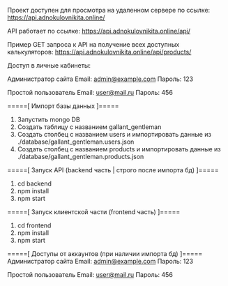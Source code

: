 Проект доступен для просмотра на удаленном сервере по ссылке: https://api.adnokulovnikita.online/

API работает по ссылке: https://api.adnokulovnikita.online/api/

Пример GET запроса к API на получение всех доступных калькуляторов: https://api.adnokulovnikita.online/api/products/

Доступ в личные кабинеты:

Администратор сайта
Email: admin@example.com
Пароль: 123

Простой пользователь
Email: user@mail.ru
Пароль: 456

=====[ Импорт базы данных ]=====
1. Запустить mongo DB
2. Создать таблицу с названием gallant_gentleman
3. Создать столбец с названием users и импортировать данные из ./database/gallant_gentleman.users.json
4. Создать столбец с названием products и импортировать данные из ./database/gallant_gentleman.products.json

=====[ Запуск API (backend часть | строго после импорта бд) ]=====
1. cd backend
2. npm install
3. npm start


=====[ Запуск клиентской части (frontend часть) ]=====
1. cd frontend
2. npm install
3. npm start


=====[ Доступы от аккаунтов (при наличии импорта бд) ]=====
Администратор сайта
Email: admin@example.com
Пароль: 123

Простой пользователь
Email: user@mail.ru
Пароль: 456
